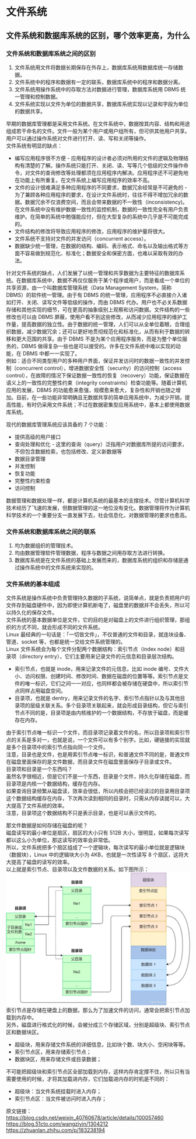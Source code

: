 # 文件系统
## 文件系统和数据库系统的区别，哪个效率更高，为什么
### 文件系统和数据库系统之间的区别
1. 文件系统用文件将数据长期保存在外存上，数据库系统用数据库统一存储数据。
2. 文件系统中的程序和数据有一定的联系，数据库系统中的程序和数据分离。
3. 文件系统用操作系统中的存取方法对数据进行管理，数据库系统用 DBMS 统一管理和控制数据。
4. 文件系统实现以文件为单位的数据共享，数据库系统实现以记录和字段为单位的数据共享。
  
早期的数据库管理都是采用文件系统。在文件系统中，数据按其内容、结构和用途组成若干命名的文件。文件一般为某个用户或用户组所有，但可供其他用户共享。用户可以通过操作系统对文件进行打开、读、写和关闭等操作。  
文件系统有明显的缺点：  
* 编写应用程序很不方便 - 应用程序的设计者必须对所用的文件的逻辑及物理结构有清楚的了解。操作系统只能打开、关闭、读、写等几个低级的文件操作命令，对文件的查询修改等处理都须在应用程序内解决。应用程序还不可避免地在功能上有所重复。在文件系统上编写应用程序的效率不高。
* 文件的设计很难满足多种应用程序的不同要求，数据冗余经常是不可避免的 - 为了兼顾各种应用程序的要求，在设计文件系统时，往往不得不增加冗余的数据。数据冗余不仅浪费空间，而且会带来数据的不一致性（inconsistency)。在文件系统中没有维护数据一致性的监控机制，数据的一致性完全有用户负责维护。在简单的系统中勉强能应付，但在大型复杂的系统中几乎是不可能完成的。
* 文件结构的修改将导致应用程序的修改，应用程序的维护量将很大。
* 文件系统不支持对文件的并发访问（concurrent access）。
* 数据缺少统一管理，在数据的结构、编码、表示格式、命名以及输出格式等方面不容易做到规范化、标准化；数据安全和保密方面，也难以采取有效的办法。

针对文件系统的缺点，人们发展了以统一管理和共享数据为主要特征的数据库系统。在数据库系统中，数据不再仅仅服务于某个程序或用户，而是看成一个单位的共享资源，由一个叫数据库管理系统（Data Management System，简称 DBMS）的软件统一管理。由于有 DBMS 的统一管理，应用程序不必直接介入诸如打开、关闭、读写文件等低级的操作，而由 DBMS 代办。用户也不必关系数据存储和其他实现的细节，可在更高的抽象级别上观察和访问数据。文件结构的一些修改也可以由 DBMS 屏蔽，使用户看不到这些修改，从而减少应用程序的维护工作量，提高数据的独立性。由于数据的统一管理，人们可以从全单位着眼，合理组织数据，减少数据冗余；还可以更好地贯彻规范化和标准化，从而有利于数据的转移和更大范围的共享。由于 DBMS 不是为某个应用程序服务，而是为整个单位服务的，DBMS 做得复杂一些也是可以接受的。许多在文件系统中难以实现的动能，在 DBMS 中都一一实现了。  
例如：适合不同类型用户的多种用户界面，保证并发访问时的数据一致性的并发控制（concurrent control），增进数据安全性（security）的访问控制（access control），在故障的情况下保证数据一致性的恢复（recovery）功能，保证数据在语义上的一致性的完整性约束（integrity constraints）检查功能等。随着计算机应用的发展，DBMS 的功能愈来愈强，规模愈来愈大，复杂性和开销也随之增加。目前，在一些功能非常明确且无数据共享的简单应用系统中，为减少开销，提高性能，有时仍采用文件系统；不过在数据密集型应用系统中，基本上都使用数据库系统。  

现代的数据库管理系统应该具备的 7 个功能：  
* 提供高级的用户接口
* 查询处理和优化 - 这里的查询（query）泛指用户对数据库所提的访问要求，不但包含数据检索，也包括修改、定义新数据等
* 数据目录管理
* 并发控制
* 恢复功能
* 完整性约束检查
* 访问控制

数据管理和数据处理一样，都是计算机系统的最基本的支撑技术。尽管计算机科学技术经历了飞速的发展，但数据管理的这一地位没有变化。数据管理将作为计算机科学技术的一个重要分支一直发展下去，社会信息化，对数据管理的要求也愈高。  
  
### 文件系统和数据库系统之间的联系
1. 均为数据组织的管理技术。
2. 均由数据管理软件管理数据，程序与数据之间用存取方法进行转换。
3. 数据库系统是在文件系统的基础上发展而来的，数据库系统的组织和存储是通过操作系统中的文件系统来实现的。
  
### 文件系统的基本组成
文件系统是操作系统中负责管理持久数据的子系统，说简单点，就是负责把用户的文件存到磁盘硬件中，因为即使计算机断电了，磁盘里的数据并不会丢失，所以可以持久化的保存文件。  
文件系统的基本数据单位是文件，它的目的是对磁盘上的文件进行组织管理，那组织的方式不同，就会形成不同的文件系统。  
Linux 最经典的一句话是：「一切皆文件」，不仅普通的文件和目录，就连块设备、管道、socket 等，也都是统一交给文件系统管理的。  
Linux 文件系统会为每个文件分配两个数据结构：索引节点（index node）和目录项（directory entry），它们主要用来记录文件的元信息和目录层次结构。  
* 索引节点，也就是 inode，用来记录文件的元信息，比如 inode 编号、文件大小、访问权限、创建时间、修改时间、数据在磁盘的位置等等。索引节点是文件的唯一标识，它们之间一一对应，也同样都会被存储在硬盘中，所以索引节点同样占用磁盘空间。
* 目录项，也就是 dentry，用来记录文件的名字、索引节点指针以及与其他目录项的层级关联关系。多个目录项关联起来，就会形成目录结构，但它与索引节点不同的是，目录项是由内核维护的一个数据结构，不存放于磁盘，而是缓存在内存。

由于索引节点唯一标识一个文件，而目录项记录着文件的名，所以目录项和索引节点的关系是多对一，也就是说，一个文件可以有多个别字。比如，硬链接的实现就是多个目录项中的索引节点指向同一个文件。  
注意，目录也是文件，也是用索引节点唯一标识，和普通文件不同的是，普通文件在磁盘里面保存的是文件数据，而目录文件在磁盘里面保存子目录或文件。  
目录项和目录是一个东西吗？  
虽然名字很相近，但是它们不是一个东西，目录是个文件，持久化存储在磁盘，而目录项是内核一个数据结构，缓存在内存。  
如果查询目录频繁从磁盘读，效率会很低，所以内核会把已经读过的目录用目录项这个数据结构缓存在内存，下次再次读到相同的目录时，只需从内存读就可以，大大提高了文件系统的效率。  
注意，目录项这个数据结构不只是表示目录，也是可以表示文件的。  

那文件数据是如何存储在磁盘的呢？  
磁盘读写的最小单位是扇区，扇区的大小只有 512B 大小，很明显，如果每次读写都以这么小为单位，那这读写的效率会非常低。  
所以，文件系统把多个扇区组成了一个逻辑块，每次读写的最小单位就是逻辑块（数据块），Linux 中的逻辑块大小为 4KB，也就是一次性读写 8 个扇区，这将大大提高了磁盘的读写的效率。  
以上就是索引节点、目录项以及文件数据的关系。如下图所示：  
![](./索引节点和目录项以及文件数据的关系.jpeg)  
索引节点是存储在硬盘上的数据，那么为了加速文件的访问，通常会把索引节点加载到内存中。  
另外，磁盘进行格式化的时候，会被分成三个存储区域，分别是超级块、索引节点区和数据块区。 
* 超级块，用来存储文件系统的详细信息，比如块个数、块大小、空闲块等等。 
* 索引节点区，用来存储索引节点； 
* 数据块区，用来存储文件或目录数据；

不可能把超级块和索引节点区全部加载到内存，这样内存肯定撑不住，所以只有当需要使用的时候，才将其加载进内存，它们加载进内存的时机是不同的：  
* 超级块：当文件系统挂载时进入内存；
* 索引节点区：当文件被访问时进入内存；

  
原文链接：
https://blog.csdn.net/weixin_40760678/article/details/100057460  
https://blog.51cto.com/wangziyin/1304212  
https://zhuanlan.zhihu.com/p/183238194  
